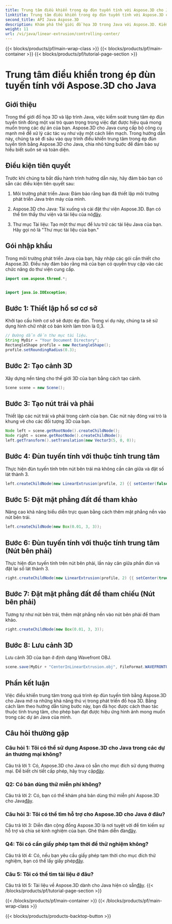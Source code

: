 ```yaml
---
title: Trung tâm điều khiển trong ép đùn tuyến tính với Aspose.3D cho Java
linktitle: Trung tâm điều khiển trong ép đùn tuyến tính với Aspose.3D cho Java
second_title: API Java Aspose.3D
description: Khám phá thế giới đồ họa 3D trong Java với Aspose.3D. Kiểm soát trung tâm trong quá trình đùn tuyến tính một cách dễ dàng.
weight: 11
url: /vi/java/linear-extrusion/controlling-center/
---
```


{{< blocks/products/pf/main-wrap-class >}}
{{< blocks/products/pf/main-container >}}
{{< blocks/products/pf/tutorial-page-section >}}

# Trung tâm điều khiển trong ép đùn tuyến tính với Aspose.3D cho Java

## Giới thiệu

Trong thế giới đồ họa 3D và lập trình Java, việc kiểm soát trung tâm ép đùn tuyến tính đóng một vai trò quan trọng trong việc đạt được hiệu quả mong muốn trong các dự án của bạn. Aspose.3D cho Java cung cấp bộ công cụ mạnh mẽ để xử lý các tác vụ như vậy một cách liền mạch. Trong hướng dẫn này, chúng ta sẽ đi sâu vào quy trình điều khiển trung tâm trong ép đùn tuyến tính bằng Aspose.3D cho Java, chia nhỏ từng bước để đảm bảo sự hiểu biết suôn sẻ và toàn diện.

## Điều kiện tiên quyết

Trước khi chúng ta bắt đầu hành trình hướng dẫn này, hãy đảm bảo bạn có sẵn các điều kiện tiên quyết sau:

1. Môi trường phát triển Java: Đảm bảo rằng bạn đã thiết lập môi trường phát triển Java trên máy của mình.

2.  Aspose.3D cho Java: Tải xuống và cài đặt thư viện Aspose.3D. Bạn có thể tìm thấy thư viện và tài liệu của nó[đây](https://reference.aspose.com/3d/java/).

3. Thư mục Tài liệu: Tạo một thư mục để lưu trữ các tài liệu Java của bạn. Hãy gọi nó là "Thư mục tài liệu của bạn."

## Gói nhập khẩu

Trong môi trường phát triển Java của bạn, hãy nhập các gói cần thiết cho Aspose.3D. Điều này đảm bảo rằng mã của bạn có quyền truy cập vào các chức năng do thư viện cung cấp.

```java
import com.aspose.threed.*;


import java.io.IOException;
```

## Bước 1: Thiết lập hồ sơ cơ sở

Khởi tạo cấu hình cơ sở sẽ được ép đùn. Trong ví dụ này, chúng ta sẽ sử dụng hình chữ nhật có bán kính làm tròn là 0,3.

```java
// Đường dẫn đến thư mục tài liệu.
String MyDir = "Your Document Directory";
RectangleShape profile = new RectangleShape();
profile.setRoundingRadius(0.3);
```

## Bước 2: Tạo cảnh 3D

Xây dựng nền tảng cho thế giới 3D của bạn bằng cách tạo cảnh.

```java
Scene scene = new Scene();
```

## Bước 3: Tạo nút trái và phải

Thiết lập các nút trái và phải trong cảnh của bạn. Các nút này đóng vai trò là khung vẽ cho các đối tượng 3D của bạn.

```java
Node left = scene.getRootNode().createChildNode();
Node right = scene.getRootNode().createChildNode();
left.getTransform().setTranslation(new Vector3(5, 0, 0));
```

## Bước 4: Đùn tuyến tính với thuộc tính trung tâm

Thực hiện đùn tuyến tính trên nút bên trái mà không cần căn giữa và đặt số lát thành 3.

```java
left.createChildNode(new LinearExtrusion(profile, 2) {{ setCenter(false); setSlices(3); }});
```

## Bước 5: Đặt mặt phẳng đất để tham khảo

Nâng cao khả năng biểu diễn trực quan bằng cách thêm mặt phẳng nền vào nút bên trái.

```java
left.createChildNode(new Box(0.01, 3, 3));
```

## Bước 6: Đùn tuyến tính với thuộc tính trung tâm (Nút bên phải)

Thực hiện đùn tuyến tính trên nút bên phải, lần này căn giữa phần đùn và đặt lại số lát thành 3.

```java
right.createChildNode(new LinearExtrusion(profile, 2) {{ setCenter(true); setSlices(3); }});
```

## Bước 7: Đặt mặt phẳng đất để tham chiếu (Nút bên phải)

Tương tự như nút bên trái, thêm mặt phẳng nền vào nút bên phải để tham khảo.

```java
right.createChildNode(new Box(0.01, 3, 3));
```

## Bước 8: Lưu cảnh 3D

Lưu cảnh 3D của bạn ở định dạng Wavefront OBJ.

```java
scene.save(MyDir + "CenterInLinearExtrusion.obj", FileFormat.WAVEFRONTOBJ);
```

## Phần kết luận

Việc điều khiển trung tâm trong quá trình ép đùn tuyến tính bằng Aspose.3D cho Java mở ra những khả năng thú vị trong phát triển đồ họa 3D. Bằng cách làm theo hướng dẫn từng bước này, bạn đã học được cách thao tác thuộc tính trung tâm, cho phép bạn đạt được hiệu ứng hình ảnh mong muốn trong các dự án Java của mình.

## Câu hỏi thường gặp

### Câu hỏi 1: Tôi có thể sử dụng Aspose.3D cho Java trong các dự án thương mại không?

 Câu trả lời 1: Có, Aspose.3D cho Java có sẵn cho mục đích sử dụng thương mại. Để biết chi tiết cấp phép, hãy truy cập[đây](https://purchase.aspose.com/buy).

### Q2: Có bản dùng thử miễn phí không?

 Câu trả lời 2: Có, bạn có thể khám phá bản dùng thử miễn phí Aspose.3D cho Java[đây](https://releases.aspose.com/).

### Câu hỏi 3: Tôi có thể tìm hỗ trợ cho Aspose.3D cho Java ở đâu?

 Câu trả lời 3: Diễn đàn cộng đồng Aspose.3D là nơi tuyệt vời để tìm kiếm sự hỗ trợ và chia sẻ kinh nghiệm của bạn. Ghé thăm diễn đàn[đây](https://forum.aspose.com/c/3d/18).

### Q4: Tôi có cần giấy phép tạm thời để thử nghiệm không?

Câu trả lời 4: Có, nếu bạn yêu cầu giấy phép tạm thời cho mục đích thử nghiệm, bạn có thể lấy giấy phép[đây](https://purchase.aspose.com/temporary-license/).

### Câu 5: Tôi có thể tìm tài liệu ở đâu?

 Câu trả lời 5: Tài liệu về Aspose.3D dành cho Java hiện có sẵn[đây](https://reference.aspose.com/3d/java/).
{{< /blocks/products/pf/tutorial-page-section >}}

{{< /blocks/products/pf/main-container >}}
{{< /blocks/products/pf/main-wrap-class >}}

{{< blocks/products/products-backtop-button >}}

